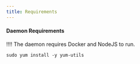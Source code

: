 ```yaml
---
title: Requirements
---
```


#### Daemon Requirements

!!!! The daemon requires Docker and NodeJS to run.

```
sudo yum install -y yum-utils
```
